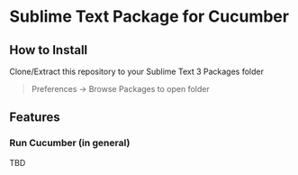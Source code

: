 # Sublime Text Package for Cucumber

## How to Install

Clone/Extract this repository to your Sublime Text 3 Packages folder

> Preferences -> Browse Packages to open folder

## Features

### Run Cucumber (in general)

TBD
